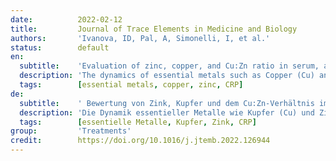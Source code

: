 ```yaml
---
date:          2022-02-12
title:         Journal of Trace Elements in Medicine and Biology
authors:       'Ivanova, ID, Pal, A, Simonelli, I, et al.'
status:        default
en:
  subtitle:    'Evaluation of zinc, copper, and Cu:Zn ratio in serum, and their implications in the course of COVID-19'
  description: 'The dynamics of essential metals such as Copper (Cu) and Zinc (Zn) may be associated with the novel coronavirus disease 2019 (COVID-19) that has spread across the globe. The aim of this study is to investigate the relationship between serum levels of Cu and Zn, as well as the Cu:Zn ratio in the acute phase of COVID-19 along with the assessment of their connection to other laboratory parameters (hematological, biochemic al, hemostatic). Serum levels of Cu and Zn were measured by atomic absorption spectrometry in 75 patients in the acute COVID-19 phase and were compared with those of 22 COVID-19 patients evaluated three months after the acute phase of the disease (‘non-acute’ group) and with those of 68 healthy individuals. In comparison with both the non-acute patients and the healthy controls, the acute patients had lower levels of hemoglobulin and albumin, and higher levels of glucose, creatinine, liver transaminases, C-reactive protein (CRP), and higher values of the neutrophils to lymphocytes ratio (NLR) at the hospital admission. They also exhibited increased levels of Cu and decreased of Zn, well represented by the Cu:Zn ratio which was higher in the acute patients than in both non-acute patients and healthy controls, with no statistical difference between the last two groups. The Cu:Zn ratio positively correlated with CRP and NLR. Current results demonstrate that abnormal dynamics of Cu and Zn levels in serum occur early during the course of COVID-19 disease, and are mainly associated with the inflammation response. '
  tags:        [essential metals, copper, zinc, CRP]
de:
  subtitle:    ' Bewertung von Zink, Kupfer und dem Cu:Zn-Verhältnis im Serum und deren Auswirkungen auf den Verlauf von COVID-19'
  description: 'Die Dynamik essentieller Metalle wie Kupfer (Cu) und Zink (Zn) steht möglicherweise in Zusammenhang mit der neuartigen Coronavirus-Krankheit 2019 (COVID-19), die sich weltweit verbreitet hat. Ziel dieser Studie ist es, die Beziehung zwischen den Serumspiegeln von Cu und Zn sowie dem Cu:Zn-Verhältnis in der akuten Phase von COVID-19 zu untersuchen und ihren Zusammenhang mit anderen Laborparametern (hämatologisch, biochemisch, hämostatisch) zu bewerten. Die Serumspiegel von Cu und Zn wurden mittels Atomabsorptionsspektrometrie bei 75 Patienten in der akuten COVID-19-Phase gemessen und mit denen von 22 COVID-19-Patienten, die drei Monate nach der akuten Krankheitsphase untersucht wurden (Gruppe der "nicht akuten" Patienten), sowie mit denen von 68 gesunden Personen verglichen. Im Vergleich zu den nicht akut erkrankten Patienten und den gesunden Kontrollpersonen wiesen die Akutpatienten bei der Krankenhausaufnahme niedrigere Hämoglobulin- und Albuminwerte sowie höhere Werte für Glukose, Kreatinin, Lebertransaminasen, C-reaktives Protein (CRP) und höhere Werte für das Verhältnis von Neutrophilen zu Lymphozyten (NLR) auf. Sie wiesen auch erhöhte Cu- und verringerte Zn-Werte auf, was sich gut am Cu:Zn-Verhältnis ablesen lässt, das bei den Akutpatienten höher war als bei den nicht akut erkrankten Patienten und den gesunden Kontrollpersonen, wobei zwischen den beiden letztgenannten Gruppen kein statistischer Unterschied bestand. Das Cu:Zn-Verhältnis korrelierte positiv mit CRP und NLR. Die aktuellen Ergebnisse zeigen, dass eine abnorme Dynamik der Cu- und Zn-Konzentrationen im Serum schon früh im Verlauf der COVID-19-Erkrankung auftritt und hauptsächlich mit der Entzündungsreaktion zusammenhängt. ' 
  tags:        [essentielle Metalle, Kupfer, Zink, CRP]
group:         'Treatments'
credit:        https://doi.org/10.1016/j.jtemb.2022.126944
---
```

